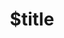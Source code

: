 ---
title: $title
second_title: GroupDocs.Merger for Java API Reference
description: $description
type: docs
weight: $weight
url: /java/$ref/
---
